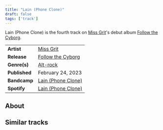 ```yaml
---
title: "Lain (Phone Clone)"
draft: false
tags: ['track']
---
```


Lain (Phone Clone) is the fourth track on [Miss Grit](artists/Miss%20Grit.md)'s debut album [Follow the Cyborg](releases/Miss%20Grit/Follow%20the%20Cyborg.md).

|                  |                                                                                                 |
| ---------------- | ----------------------------------------------------------------------------------------------- |
| **Artist**       | [Miss Grit](artists/Miss%20Grit.md)                                                             |
| **Release**      | [Follow the Cyborg](releases/Miss%20Grit/Follow%20the%20Cyborg.md)                              |
| **Genre(s)**     | [Alt-rock](genres/Alt-rock.md)                                                                  |
| **Published**    | February 24, 2023                                                                               |
| **Bandcamp**     | [Lain (Phone Clone)](https://missgrit.bandcamp.com/track/lain-phone-clone)                      |
| **Spotify**      | [Lain (Phone Clone)](https://open.spotify.com/track/2JGvSzxJASZkdGxOVPQ0sP?si=1de9e9f0baf241c4) |

## About


## Similar tracks

